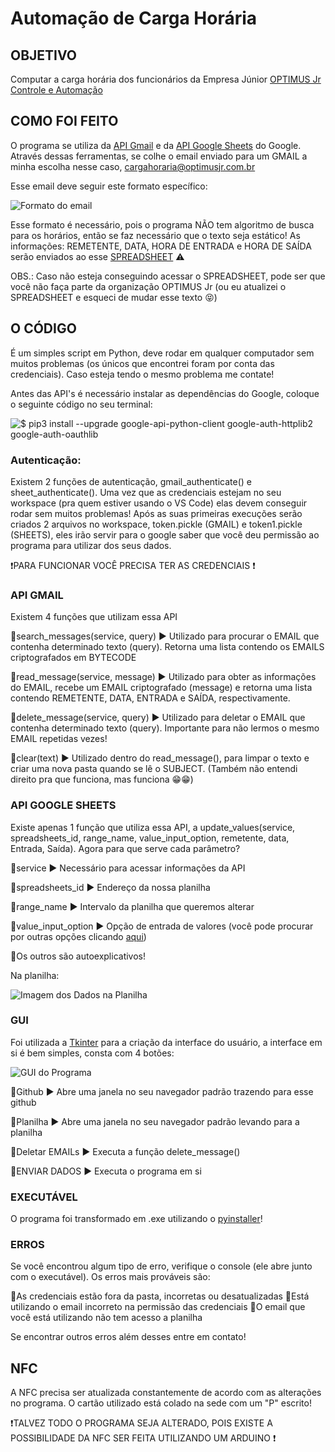 # Automação de Carga Horária

## OBJETIVO

Computar a carga horária dos funcionários da Empresa Júnior [OPTIMUS Jr Controle e Automação](optimusjr.com.br)

## COMO FOI FEITO
O programa se utiliza da [API Gmail](https://developers.google.com/gmail/api/guides?hl=pt-br) e da [API Google Sheets](https://developers.google.com/sheets/api/guides/concepts?hl=pt-br) do Google. Através dessas ferramentas, se colhe o email enviado para um GMAIL a minha escolha nesse caso, cargahoraria@optimusjr.com.br

Esse email deve seguir este formato específico:
<div>
  <img src="https://cdn.discordapp.com/attachments/707954953280421928/1211767557183246396/image.png?ex=65ef657b&is=65dcf07b&hm=3a7c2a441e3a62333e850d8a86c48612abbbe3039dcc05a48e1e984203ee076a&" alt="Formato do email">
</div>

Esse formato é necessário, pois o programa NÃO tem algoritmo de busca para os horários, então se faz necessário que o texto seja estático!
As informações: REMETENTE, DATA, HORA DE ENTRADA e HORA DE SAÍDA serão enviados ao esse [SPREADSHEET](https://docs.google.com/spreadsheets/d/1-cOVrhnu8hNbmfhdCZPCJHeuV_mpEDnjn2NtcdlELfQ) ⚠️

OBS.: Caso não esteja conseguindo acessar o SPREADSHEET, pode ser que você não faça parte da organização OPTIMUS Jr (ou eu atualizei o SPREADSHEET e esqueci de mudar esse texto 😝)

## O CÓDIGO

É um simples script em Python, deve rodar em qualquer computador sem muitos problemas (os únicos que encontrei foram por conta das credenciais). Caso esteja tendo o mesmo problema me contate!

Antes das API's é necessário instalar as dependências do Google, coloque o seguinte código no seu terminal:

<img src="https://cdn.discordapp.com/attachments/1105298491078606941/1211780468366647357/image.png?ex=65ef7181&is=65dcfc81&hm=5adedb59c1b1614d79e8d62211e26bb9f2c91e3a624664d9234e01e32f7b6bef&" alt="$ pip3 install --upgrade google-api-python-client google-auth-httplib2 google-auth-oauthlib">

### Autenticação:
Existem 2 funções de autenticação, gmail_authenticate() e sheet_authenticate(). Uma vez que as credenciais estejam no seu workspace (pra quem estiver usando o VS Code) elas devem conseguir rodar sem muitos problemas! Após as suas primeiras execuções serão criados 2 arquivos no workspace, token.pickle (GMAIL) e token1.pickle (SHEETS), eles irão servir para o google saber que você deu permissão ao programa para utilizar dos seus dados.

❗PARA FUNCIONAR VOCÊ PRECISA TER AS CREDENCIAIS ❗

### API GMAIL
Existem 4 funções que utilizam essa API

  🔹search_messages(service, query) ▶️ Utilizado para procurar o EMAIL que contenha determinado texto (query). Retorna uma lista contendo os EMAILS criptografados em BYTECODE
  
  🔹read_message(service, message) ▶️ Utilizado para obter as informações do EMAIL, recebe um EMAIL criptografado (message) e retorna uma lista contendo REMETENTE, DATA, ENTRADA e SAÍDA, respectivamente.
  
  🔹delete_message(service, query) ▶️ Utilizado para deletar o EMAIL que contenha determinado texto (query). Importante para não lermos o mesmo EMAIL repetidas vezes!
  
  🔹clear(text) ▶️ Utilizado dentro do read_message(), para limpar o texto e criar uma nova pasta quando se lê o SUBJECT. (Também não entendi direito pra que funciona, mas funciona 😁😁)
  

### API GOOGLE SHEETS
Existe apenas 1 função que utiliza essa API, a update_values(service, spreadsheets_id, range_name, value_input_option, remetente, data, Entrada, Saída). Agora para que serve cada parâmetro?

  🔹service ▶️ Necessário para acessar informações da API
  
  🔹spreadsheets_id ▶️ Endereço da nossa planilha

  🔹range_name ▶️ Intervalo da planilha que queremos alterar
  
  🔹value_input_option ▶️ Opção de entrada de valores (você pode procurar por outras opções clicando [aqui](https://developers.google.com/sheets/api/reference/rest/v4/ValueInputOption?hl=pt-br))
  
  🔹Os outros são autoexplicativos!

Na planilha:

<img src="https://cdn.discordapp.com/attachments/1105298491078606941/1211776911534067782/image.png?ex=65ef6e31&is=65dcf931&hm=fcb7c2a56d45ecabbad8f0b7312db2ac5d12a59688d8c18f18808936295763f0&" alt="Imagem dos Dados na Planilha">

### GUI
Foi utilizada a [Tkinter](https://docs.python.org/pt-br/3/library/tkinter.html) para a criação da interface do usuário, a interface em si é bem simples, consta com 4 botões:

<img src="https://cdn.discordapp.com/attachments/1105299182899703888/1212047432427380787/image.png?ex=65f06a22&is=65ddf522&hm=9eeb55dc2afd098c0892b3f4daa9591ee8ee630120cf9e66def8c37ed8b4841f&" alt="GUI do Programa">

  🔹Github ▶️ Abre uma janela no seu navegador padrão trazendo para esse github
  
  🔹Planilha ▶️ Abre uma janela no seu navegador padrão levando para a planilha
  
  🔹Deletar EMAILs ▶️ Executa a função delete_message()
  
  🔹ENVIAR DADOS ▶️ Executa o programa em si

### EXECUTÁVEL
O programa foi transformado em .exe utilizando o [pyinstaller](https://pyinstaller.org/en/stable/)!

### ERROS
Se você encontrou algum tipo de erro, verifique o console (ele abre junto com o executável). Os erros mais prováveis são:
  
  🔸As credenciais estão fora da pasta, incorretas ou desatualizadas
  🔸Está utilizando o email incorreto na permissão das credenciais
  🔸O email que você está utilizando não tem acesso a planilha

Se encontrar outros erros além desses entre em contato!

## NFC

A NFC precisa ser atualizada constantemente de acordo com as alterações no programa. O cartão utilizado está colado na sede com um "P" escrito!

❗TALVEZ TODO O PROGRAMA SEJA ALTERADO, POIS EXISTE A POSSIBILIDADE DA NFC SER FEITA UTILIZANDO UM ARDUINO ❗
